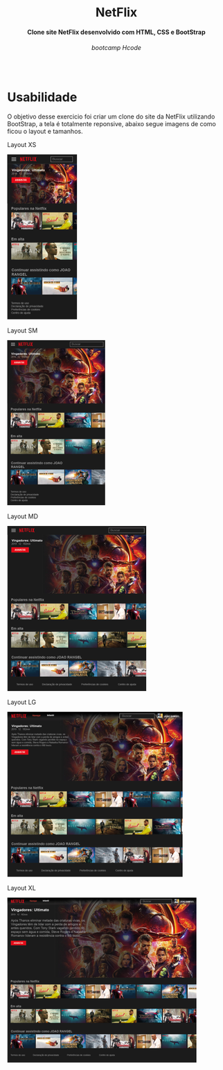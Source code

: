 <h1 align="center">
  <br>
  <br>
  NetFlix
</h1>

<h4 align="center">
  Clone site NetFlix desenvolvido com HTML, CSS e BootStrap 
</h4>

<h6 align="center">
  bootcamp Hcode
</h6>

<br/>

# Usabilidade

O objetivo desse exercicio foi criar um clone do site da NetFlix utilizando BootStrap, a tela é totalmente reponsive, abaixo segue imagens de como ficou o layout e tamanhos. 

Layout XS

![1][tela1]

Layout SM

![2][tela2]

Layout MD

![3][tela3]

Layout LG

![4][tela4]

Layout XL

![5][tela5]


[tela1]: Tela1.png
[tela2]: Tela2.png
[tela3]: Tela3.png
[tela4]: Tela4.png
[tela5]: Tela5.png








